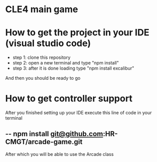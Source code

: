 # CLE4 main game

# How to get the project in your IDE (visual studio code)

- step 1: clone this repository
- step 2: open a new terminal and type "npm install"
- step 3: after it is done loading type "npm install excalibur"

And then you should be ready to go

# How to get controller support

After you finished setting up your IDE execute this line of code in your terminal

--
npm install git@github.com:HR-CMGT/arcade-game.git
--

After which you will be able to use the Arcade class

